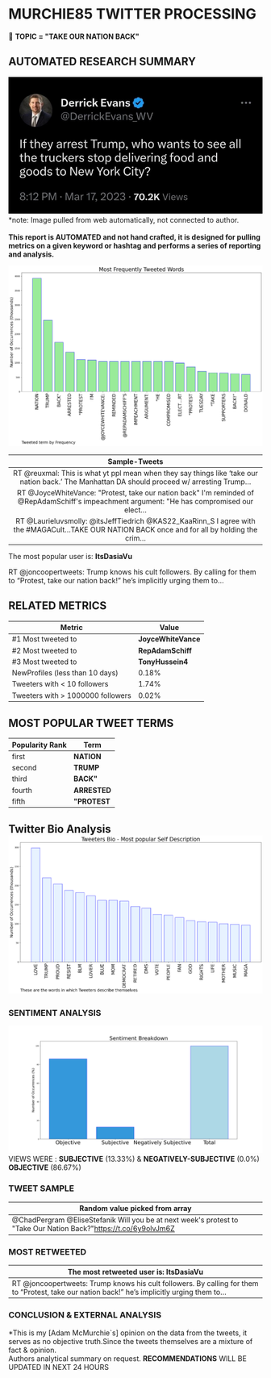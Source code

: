# MURCHIE85 TWITTER PROCESSING 
&#x1F34E; **TOPIC = "TAKE OUR NATION BACK"**

## AUTOMATED RESEARCH SUMMARY

![image](assets/2023-03-18hashtagImage.png)*note: Image pulled from web automatically, not connected to author.
<br></br>
<b> This report is AUTOMATED and not hand crafted, it is designed for pulling metrics on a given keyword or hashtag and performs a series of reporting and analysis.</b>



![image](assets/2023-03-18TWEETS.png)



|                **Sample-Tweets**        |
| :-------------: |
| RT @reuxmal: This is what yt ppl mean when they say things like ‘take our nation back.’ The Manhattan DA should proceed w/ arresting Trump… |
| RT @JoyceWhiteVance: "Protest, take our nation back" I'm reminded of @RepAdamSchiff's impeachment argument: "He has compromised our elect… |
| RT @Laurieluvsmolly: @itsJeffTiedrich @KAS22_KaaRinn_S I agree with the #MAGACult…TAKE OUR NATION BACK once and for all by holding the crim… |

The most popular user is: **ItsDasiaVu**
<div class="alert alert-block alert-danger"> RT @joncoopertweets: Trump knows his cult followers. By calling for them to “Protest, take our nation back!” he’s implicitly urging them to…</div>

## RELATED METRICS<br>
| Metric | Value |
| ------------- | ------------- |
| #1 Most tweeted to  | **JoyceWhiteVance** |
| #2 Most tweeted to  | **RepAdamSchiff** |
| #3 Most tweeted to  | **TonyHussein4** |
| NewProfiles (less than 10 days) | 0.18%  |
| Tweeters with < 10 followers  | 1.74%|
| Tweeters with > 1000000 followers  | 0.02%  |



## MOST POPULAR TWEET TERMS 


| Popularity Rank  | Term |
| ------------- | ------------- |
| first  | **NATION**  |
| second  | **TRUMP**  |
| third  | **BACK"** |
| fourth  | **ARRESTED**  |
| fifth  | **"PROTEST**  |


## Twitter Bio Analysis![image](assets/2023-03-18BIO.png)
### SENTIMENT ANALYSIS
![image](assets/2023-03-18sentiment.png)
VIEWS WERE : **SUBJECTIVE**  (13.33%) & **NEGATIVELY-SUBJECTIVE** (0.0%) **OBJECTIVE** (86.67%)

### TWEET SAMPLE 
| Random value picked from array |
| ------------- |
|@ChadPergram @EliseStefanik Will you be at next week's protest to "Take Our Nation Back?"https://t.co/6y9olvJm6Z |

### MOST RETWEETED 

| The most retweeted user is: **ItsDasiaVu**  |
| ------------- |
| RT @joncoopertweets: Trump knows his cult followers. By calling for them to “Protest, take our nation back!” he’s implicitly urging them to… |

### CONCLUSION & EXTERNAL ANALYSIS

*This is my [Adam McMurchie`s] opinion on the data from the tweets, it serves as no objective truth.Since the tweets themselves are a mixture of fact & opinion.<br>
Authors analytical summary on request.
**RECOMMENDATIONS** WILL BE UPDATED IN NEXT  24 HOURS <br>